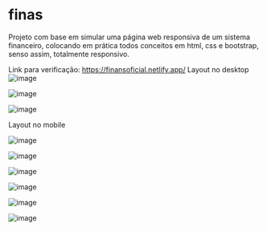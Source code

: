 # finas
Projeto com base em simular uma página web responsiva de um sistema financeiro, colocando em prática todos conceitos em html, css e bootstrap, senso assim, totalmente responsivo.

Link para verificação: https://finansoficial.netlify.app/
Layout no desktop
![image](https://user-images.githubusercontent.com/54048170/139283299-053c24c1-321e-4101-a4c6-3b0b78ec2f3b.png)

![image](https://user-images.githubusercontent.com/54048170/139283321-7db536a8-ab08-4e8a-b9d8-65a97ea15a5c.png)

![image](https://user-images.githubusercontent.com/54048170/139283358-f33a5353-7467-4ff3-b66c-bb293243b49a.png)

Layout no mobile

![image](https://user-images.githubusercontent.com/54048170/139283637-776acce1-4f20-4bb2-8ee5-ee207aefd1e3.png)

![image](https://user-images.githubusercontent.com/54048170/139283671-39889626-5dfc-4b9b-87f3-77033cf4be3b.png)

![image](https://user-images.githubusercontent.com/54048170/139283704-5cc69888-5537-4c0c-a298-16306b42ebea.png)

![image](https://user-images.githubusercontent.com/54048170/139283720-b8139683-fad5-4c17-84f6-a60dc03a2a6a.png)

![image](https://user-images.githubusercontent.com/54048170/139283744-8ff05bcf-8c85-4af6-bfe4-cece9af5802d.png)

![image](https://user-images.githubusercontent.com/54048170/139283773-c1caff3d-dec8-4203-a80f-9eb18f0d9c28.png)
